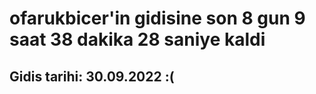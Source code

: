 # ofarukbicer'in gidisine son 8 gun 9 saat 38 dakika 28 saniye kaldi

## Gidis tarihi: 30.09.2022 :(